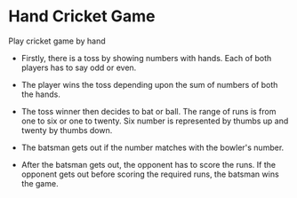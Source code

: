 # Hand Cricket Game
Play cricket game by hand

- Firstly, there is a toss by showing numbers with hands. Each of both players has to say odd or even. 
- The player wins the toss depending upon the sum of numbers of both the hands.

- The toss winner then decides to bat or ball. The range of runs is from one to six or one to twenty. Six number is represented by thumbs up and twenty by thumbs down.

- The batsman gets out if the number matches with the bowler's number. 

- After the batsman gets out, the opponent has to score the runs. If the opponent gets out before scoring the required runs, the batsman wins the game.
